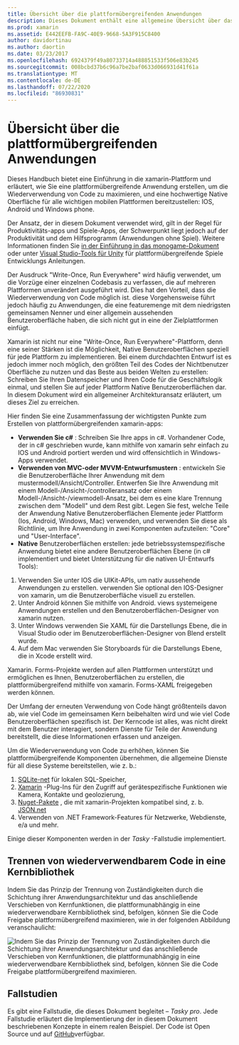 ```yaml
---
title: Übersicht über die plattformübergreifenden Anwendungen
description: Dieses Dokument enthält eine allgemeine Übersicht über das Entwickeln von plattformübergreifenden Anwendungen. Es erläutert den Wert von c#, Entwurfsmuster wie MVC/MVVM und Native Benutzeroberflächen.
ms.prod: xamarin
ms.assetid: E442EEFB-FA9C-40E9-9668-5A3F915C8400
author: davidortinau
ms.author: daortin
ms.date: 03/23/2017
ms.openlocfilehash: 6924379f49a80733714a488851533f506e83b245
ms.sourcegitcommit: 008bcbd37b6c96a7be2baf0633d066931d41f61a
ms.translationtype: MT
ms.contentlocale: de-DE
ms.lasthandoff: 07/22/2020
ms.locfileid: "86930831"
---
```

# <a name="building-cross-platform-applications-overview"></a>Übersicht über die plattformübergreifenden Anwendungen

Dieses Handbuch bietet eine Einführung in die xamarin-Plattform und erläutert, wie Sie eine plattformübergreifende Anwendung erstellen, um die Wiederverwendung von Code zu maximieren, und eine hochwertige Native Oberfläche für alle wichtigen mobilen Plattformen bereitzustellen: IOS, Android und Windows phone.

Der Ansatz, der in diesem Dokument verwendet wird, gilt in der Regel für Produktivitäts-apps und Spiele-Apps, der Schwerpunkt liegt jedoch auf der Produktivität und dem Hilfsprogramm (Anwendungen ohne Spiel). Weitere Informationen finden Sie [in der Einführung in das monogame-Dokument](~/graphics-games/monogame/introduction/index.md) oder unter [Visual Studio-Tools für Unity](https://docs.microsoft.com/visualstudio/cross-platform/visual-studio-tools-for-unity) für plattformübergreifende Spiele Entwicklungs Anleitungen.

Der Ausdruck "Write-Once, Run Everywhere" wird häufig verwendet, um die Vorzüge einer einzelnen Codebasis zu verfassen, die auf mehreren Plattformen unverändert ausgeführt wird. Dies hat den Vorteil, dass die Wiederverwendung von Code möglich ist. diese Vorgehensweise führt jedoch häufig zu Anwendungen, die eine featuremenge mit dem niedrigsten gemeinsamen Nenner und einer allgemein aussehenden Benutzeroberfläche haben, die sich nicht gut in eine der Zielplattformen einfügt.

Xamarin ist nicht nur eine "Write-Once, Run Everywhere"-Plattform, denn eine seiner Stärken ist die Möglichkeit, Native Benutzeroberflächen speziell für jede Plattform zu implementieren. Bei einem durchdachten Entwurf ist es jedoch immer noch möglich, den größten Teil des Codes der Nichtbenutzer Oberfläche zu nutzen und das Beste aus beiden Welten zu erstellen: Schreiben Sie Ihren Datenspeicher und Ihren Code für die Geschäftslogik einmal, und stellen Sie auf jeder Plattform Native Benutzeroberflächen dar. In diesem Dokument wird ein allgemeiner Architekturansatz erläutert, um dieses Ziel zu erreichen.

Hier finden Sie eine Zusammenfassung der wichtigsten Punkte zum Erstellen von plattformübergreifenden xamarin-apps:

- **Verwenden Sie c#** : Schreiben Sie Ihre apps in c#. Vorhandener Code, der in c# geschrieben wurde, kann mithilfe von xamarin sehr einfach zu IOS und Android portiert werden und wird offensichtlich in Windows-Apps verwendet.
- **Verwenden von MVC-oder MVVM-Entwurfsmustern** : entwickeln Sie die Benutzeroberfläche Ihrer Anwendung mit dem mustermodell/Ansicht/Controller. Entwerfen Sie Ihre Anwendung mit einem Modell-/Ansicht-/controlleransatz oder einem Modell-/Ansicht-/viewmodell-Ansatz, bei dem es eine klare Trennung zwischen dem "Modell" und dem Rest gibt. Legen Sie fest, welche Teile der Anwendung Native Benutzeroberflächen Elemente jeder Plattform (Ios, Android, Windows, Mac) verwenden, und verwenden Sie diese als Richtlinie, um Ihre Anwendung in zwei Komponenten aufzuteilen: "Core" und "User-Interface".
- **Native** Benutzeroberflächen erstellen: jede betriebssystemspezifische Anwendung bietet eine andere Benutzeroberflächen Ebene (in c# implementiert und bietet Unterstützung für die nativen UI-Entwurfs Tools):

1. Verwenden Sie unter IOS die UIKit-APIs, um nativ aussehende Anwendungen zu erstellen. verwenden Sie optional den IOS-Designer von xamarin, um die Benutzeroberfläche visuell zu erstellen.
1. Unter Android können Sie mithilfe von Android. views systemeigene Anwendungen erstellen und den Benutzeroberflächen-Designer von xamarin nutzen.
1. Unter Windows verwenden Sie XAML für die Darstellungs Ebene, die in Visual Studio oder im Benutzeroberflächen-Designer von Blend erstellt wurde.
1. Auf dem Mac verwenden Sie Storyboards für die Darstellungs Ebene, die in Xcode erstellt wird.

Xamarin. Forms-Projekte werden auf allen Plattformen unterstützt und ermöglichen es Ihnen, Benutzeroberflächen zu erstellen, die plattformübergreifend mithilfe von xamarin. Forms-XAML freigegeben werden können. 

Der Umfang der erneuten Verwendung von Code hängt größtenteils davon ab, wie viel Code im gemeinsamen Kern beibehalten wird und wie viel Code Benutzeroberflächen spezifisch ist. Der Kerncode ist alles, was nicht direkt mit dem Benutzer interagiert, sondern Dienste für Teile der Anwendung bereitstellt, die diese Informationen erfassen und anzeigen.

Um die Wiederverwendung von Code zu erhöhen, können Sie plattformübergreifende Komponenten übernehmen, die allgemeine Dienste für all diese Systeme bereitstellen, wie z. b.:

1. [SQLite-net](https://www.nuget.org/packages/sqlite-net-pcl/) für lokalen SQL-Speicher,
1. [Xamarin](https://xamarin.com/plugins) -Plug-Ins für den Zugriff auf gerätespezifische Funktionen wie Kamera, Kontakte und geolozierung,
1. [Nuget-Pakete](https://nuget.org) , die mit xamarin-Projekten kompatibel sind, z. b. [JSON.net](https://www.nuget.org/packages/Newtonsoft.Json/)
1. Verwenden von .NET Framework-Features für Netzwerke, Webdienste, e/a und mehr.

Einige dieser Komponenten werden in der *Tasky* -Fallstudie implementiert.

 <a name="Separate_Reusable_Code_into_a_Core_Library"></a>

## <a name="separate-reusable-code-into-a-core-library"></a>Trennen von wiederverwendbarem Code in eine Kernbibliothek

Indem Sie das Prinzip der Trennung von Zuständigkeiten durch die Schichtung ihrer Anwendungsarchitektur und das anschließende Verschieben von Kernfunktionen, die plattformunabhängig in eine wiederverwendbare Kernbibliothek sind, befolgen, können Sie die Code Freigabe plattformübergreifend maximieren, wie in der folgenden Abbildung veranschaulicht:

 ![Indem Sie das Prinzip der Trennung von Zuständigkeiten durch die Schichtung ihrer Anwendungsarchitektur und das anschließende Verschieben von Kernfunktionen, die plattformunabhängig in eine wiederverwendbare Kernbibliothek sind, befolgen, können Sie die Code Freigabe plattformübergreifend maximieren.](overview-images/layers2.png)

 <a name="Case_Studies"></a>

## <a name="case-studies"></a>Fallstudien

Es gibt eine Fallstudie, die dieses Dokument begleitet – *Tasky pro*. Jede Fallstudie erläutert die Implementierung der in diesem Dokument beschriebenen Konzepte in einem realen Beispiel. Der Code ist Open Source und auf [GitHub](https://github.com/xamarin/mobile-samples/)verfügbar.
